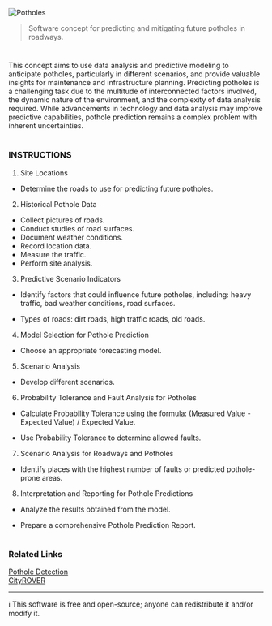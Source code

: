 ![Potholes](https://github.com/sourceduty/Pothole_Prediction/assets/123030236/bc5734a6-b71c-4d85-b957-953a4e4830b4)

> Software concept for predicting and mitigating future potholes in roadways. 

#

This concept aims to use data analysis and predictive modeling to anticipate potholes, particularly in different scenarios, and provide valuable insights for maintenance and infrastructure planning. Predicting potholes is a challenging task due to the multitude of interconnected factors involved, the dynamic nature of the environment, and the complexity of data analysis required. While advancements in technology and data analysis may improve predictive capabilities, pothole prediction remains a complex problem with inherent uncertainties.

#
### INSTRUCTIONS

1. Site Locations

- Determine the roads to use for predicting future potholes.

2. Historical Pothole Data

- Collect pictures of roads.
- Conduct studies of road surfaces.
- Document weather conditions.
- Record location data.
- Measure the traffic.
- Perform site analysis.

3. Predictive Scenario Indicators

- Identify factors that could influence future potholes, including: heavy traffic, bad weather conditions, road surfaces.

- Types of roads: dirt roads, high traffic roads, old roads.

4. Model Selection for Pothole Prediction

- Choose an appropriate forecasting model.

5. Scenario Analysis

- Develop different scenarios.

6. Probability Tolerance and Fault Analysis for Potholes

- Calculate Probability Tolerance using the formula: (Measured Value - Expected Value) / Expected Value.

- Use Probability Tolerance to determine allowed faults.

7. Scenario Analysis for Roadways and Potholes

- Identify places with the highest number of faults or predicted pothole-prone areas.

8. Interpretation and Reporting for Pothole Predictions

- Analyze the results obtained from the model.

- Prepare a comprehensive Pothole Prediction Report.

#
### Related Links

[Pothole Detection](https://geoawesomeness.com/eo-hub/application-of-mobile-lidar-on-pothole-detection/)
<br>
[CityROVER](https://www.cityrover.com/)

***

ℹ️ This software is free and open-source; anyone can redistribute it and/or modify it.
